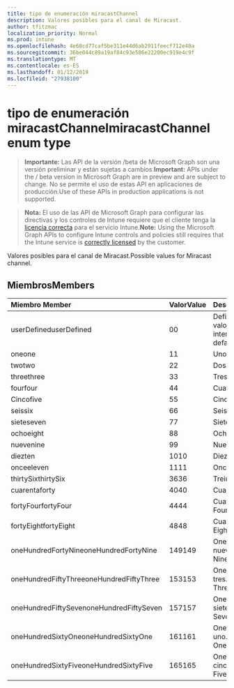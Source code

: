 ```yaml
---
title: tipo de enumeración miracastChannel
description: Valores posibles para el canal de Miracast.
author: tfitzmac
localization_priority: Normal
ms.prod: intune
ms.openlocfilehash: 4e68cd77caf5be311e44d6ab2911feecf712e48a
ms.sourcegitcommit: 36be044c89a19af84c93e586e22200ec919e4c9f
ms.translationtype: MT
ms.contentlocale: es-ES
ms.lasthandoff: 01/12/2019
ms.locfileid: "27938100"
---
```

# <a name="miracastchannel-enum-type"></a><span data-ttu-id="f4172-103">tipo de enumeración miracastChannel</span><span class="sxs-lookup"><span data-stu-id="f4172-103">miracastChannel enum type</span></span>

> <span data-ttu-id="f4172-104">**Importante:** Las API de la versión /beta de Microsoft Graph son una versión preliminar y están sujetas a cambios.</span><span class="sxs-lookup"><span data-stu-id="f4172-104">**Important:** APIs under the / beta version in Microsoft Graph are in preview and are subject to change.</span></span> <span data-ttu-id="f4172-105">No se permite el uso de estas API en aplicaciones de producción.</span><span class="sxs-lookup"><span data-stu-id="f4172-105">Use of these APIs in production applications is not supported.</span></span>

> <span data-ttu-id="f4172-106">**Nota:** El uso de las API de Microsoft Graph para configurar las directivas y los controles de Intune requiere que el cliente tenga la [licencia correcta](https://go.microsoft.com/fwlink/?linkid=839381) para el servicio Intune.</span><span class="sxs-lookup"><span data-stu-id="f4172-106">**Note:** Using the Microsoft Graph APIs to configure Intune controls and policies still requires that the Intune service is [correctly licensed](https://go.microsoft.com/fwlink/?linkid=839381) by the customer.</span></span>

<span data-ttu-id="f4172-107">Valores posibles para el canal de Miracast.</span><span class="sxs-lookup"><span data-stu-id="f4172-107">Possible values for Miracast channel.</span></span>
## <a name="members"></a><span data-ttu-id="f4172-108">Miembros</span><span class="sxs-lookup"><span data-stu-id="f4172-108">Members</span></span>
|<span data-ttu-id="f4172-109">Miembro	</span><span class="sxs-lookup"><span data-stu-id="f4172-109">Member</span></span>|<span data-ttu-id="f4172-110">Valor</span><span class="sxs-lookup"><span data-stu-id="f4172-110">Value</span></span>|<span data-ttu-id="f4172-111">Descripción</span><span class="sxs-lookup"><span data-stu-id="f4172-111">Description</span></span>|
|:---|:---|:---|
|<span data-ttu-id="f4172-112">userDefined</span><span class="sxs-lookup"><span data-stu-id="f4172-112">userDefined</span></span>|<span data-ttu-id="f4172-113">0</span><span class="sxs-lookup"><span data-stu-id="f4172-113">0</span></span>|<span data-ttu-id="f4172-114">Definido por el usuario, valor predeterminado, sin intención.</span><span class="sxs-lookup"><span data-stu-id="f4172-114">User Defined, default value, no intent.</span></span>|
|<span data-ttu-id="f4172-115">one</span><span class="sxs-lookup"><span data-stu-id="f4172-115">one</span></span>|<span data-ttu-id="f4172-116">1</span><span class="sxs-lookup"><span data-stu-id="f4172-116">1</span></span>|<span data-ttu-id="f4172-117">Uno.</span><span class="sxs-lookup"><span data-stu-id="f4172-117">One.</span></span>|
|<span data-ttu-id="f4172-118">two</span><span class="sxs-lookup"><span data-stu-id="f4172-118">two</span></span>|<span data-ttu-id="f4172-119">2</span><span class="sxs-lookup"><span data-stu-id="f4172-119">2</span></span>|<span data-ttu-id="f4172-120">Dos.</span><span class="sxs-lookup"><span data-stu-id="f4172-120">Two.</span></span>|
|<span data-ttu-id="f4172-121">three</span><span class="sxs-lookup"><span data-stu-id="f4172-121">three</span></span>|<span data-ttu-id="f4172-122">3</span><span class="sxs-lookup"><span data-stu-id="f4172-122">3</span></span>|<span data-ttu-id="f4172-123">Tres.</span><span class="sxs-lookup"><span data-stu-id="f4172-123">Three.</span></span>|
|<span data-ttu-id="f4172-124">four</span><span class="sxs-lookup"><span data-stu-id="f4172-124">four</span></span>|<span data-ttu-id="f4172-125">4</span><span class="sxs-lookup"><span data-stu-id="f4172-125">4</span></span>|<span data-ttu-id="f4172-126">Cuatro.</span><span class="sxs-lookup"><span data-stu-id="f4172-126">Four.</span></span>|
|<span data-ttu-id="f4172-127">Cinco</span><span class="sxs-lookup"><span data-stu-id="f4172-127">five</span></span>|<span data-ttu-id="f4172-128">5</span><span class="sxs-lookup"><span data-stu-id="f4172-128">5</span></span>|<span data-ttu-id="f4172-129">Cinco.</span><span class="sxs-lookup"><span data-stu-id="f4172-129">Five.</span></span>|
|<span data-ttu-id="f4172-130">seis</span><span class="sxs-lookup"><span data-stu-id="f4172-130">six</span></span>|<span data-ttu-id="f4172-131">6</span><span class="sxs-lookup"><span data-stu-id="f4172-131">6</span></span>|<span data-ttu-id="f4172-132">Seis.</span><span class="sxs-lookup"><span data-stu-id="f4172-132">Six.</span></span>|
|<span data-ttu-id="f4172-133">siete</span><span class="sxs-lookup"><span data-stu-id="f4172-133">seven</span></span>|<span data-ttu-id="f4172-134">7</span><span class="sxs-lookup"><span data-stu-id="f4172-134">7</span></span>|<span data-ttu-id="f4172-135">Siete.</span><span class="sxs-lookup"><span data-stu-id="f4172-135">Seven.</span></span>|
|<span data-ttu-id="f4172-136">ocho</span><span class="sxs-lookup"><span data-stu-id="f4172-136">eight</span></span>|<span data-ttu-id="f4172-137">8</span><span class="sxs-lookup"><span data-stu-id="f4172-137">8</span></span>|<span data-ttu-id="f4172-138">Ocho.</span><span class="sxs-lookup"><span data-stu-id="f4172-138">Eight.</span></span>|
|<span data-ttu-id="f4172-139">nueve</span><span class="sxs-lookup"><span data-stu-id="f4172-139">nine</span></span>|<span data-ttu-id="f4172-140">9</span><span class="sxs-lookup"><span data-stu-id="f4172-140">9</span></span>|<span data-ttu-id="f4172-141">Nueve.</span><span class="sxs-lookup"><span data-stu-id="f4172-141">Nine.</span></span>|
|<span data-ttu-id="f4172-142">diez</span><span class="sxs-lookup"><span data-stu-id="f4172-142">ten</span></span>|<span data-ttu-id="f4172-143">10</span><span class="sxs-lookup"><span data-stu-id="f4172-143">10</span></span>|<span data-ttu-id="f4172-144">Diez.</span><span class="sxs-lookup"><span data-stu-id="f4172-144">Ten.</span></span>|
|<span data-ttu-id="f4172-145">once</span><span class="sxs-lookup"><span data-stu-id="f4172-145">eleven</span></span>|<span data-ttu-id="f4172-146">11</span><span class="sxs-lookup"><span data-stu-id="f4172-146">11</span></span>|<span data-ttu-id="f4172-147">Once.</span><span class="sxs-lookup"><span data-stu-id="f4172-147">Eleven.</span></span>|
|<span data-ttu-id="f4172-148">thirtySix</span><span class="sxs-lookup"><span data-stu-id="f4172-148">thirtySix</span></span>|<span data-ttu-id="f4172-149">36</span><span class="sxs-lookup"><span data-stu-id="f4172-149">36</span></span>|<span data-ttu-id="f4172-150">Treinta y seis.</span><span class="sxs-lookup"><span data-stu-id="f4172-150">Thirty-Six.</span></span>|
|<span data-ttu-id="f4172-151">cuarenta</span><span class="sxs-lookup"><span data-stu-id="f4172-151">forty</span></span>|<span data-ttu-id="f4172-152">40</span><span class="sxs-lookup"><span data-stu-id="f4172-152">40</span></span>|<span data-ttu-id="f4172-153">Cuarenta.</span><span class="sxs-lookup"><span data-stu-id="f4172-153">Forty.</span></span>|
|<span data-ttu-id="f4172-154">fortyFour</span><span class="sxs-lookup"><span data-stu-id="f4172-154">fortyFour</span></span>|<span data-ttu-id="f4172-155">44</span><span class="sxs-lookup"><span data-stu-id="f4172-155">44</span></span>|<span data-ttu-id="f4172-156">Cuarenta y cuatro.</span><span class="sxs-lookup"><span data-stu-id="f4172-156">Forty-Four.</span></span>|
|<span data-ttu-id="f4172-157">fortyEight</span><span class="sxs-lookup"><span data-stu-id="f4172-157">fortyEight</span></span>|<span data-ttu-id="f4172-158">48</span><span class="sxs-lookup"><span data-stu-id="f4172-158">48</span></span>|<span data-ttu-id="f4172-159">Cuarenta y ocho.</span><span class="sxs-lookup"><span data-stu-id="f4172-159">Forty-Eight.</span></span>|
|<span data-ttu-id="f4172-160">oneHundredFortyNine</span><span class="sxs-lookup"><span data-stu-id="f4172-160">oneHundredFortyNine</span></span>|<span data-ttu-id="f4172-161">149</span><span class="sxs-lookup"><span data-stu-id="f4172-161">149</span></span>|<span data-ttu-id="f4172-162">OneHundredForty y nueve.</span><span class="sxs-lookup"><span data-stu-id="f4172-162">OneHundredForty-Nine.</span></span>|
|<span data-ttu-id="f4172-163">oneHundredFiftyThree</span><span class="sxs-lookup"><span data-stu-id="f4172-163">oneHundredFiftyThree</span></span>|<span data-ttu-id="f4172-164">153</span><span class="sxs-lookup"><span data-stu-id="f4172-164">153</span></span>|<span data-ttu-id="f4172-165">OneHundredFifty-tres.</span><span class="sxs-lookup"><span data-stu-id="f4172-165">OneHundredFifty-Three.</span></span>|
|<span data-ttu-id="f4172-166">oneHundredFiftySeven</span><span class="sxs-lookup"><span data-stu-id="f4172-166">oneHundredFiftySeven</span></span>|<span data-ttu-id="f4172-167">157</span><span class="sxs-lookup"><span data-stu-id="f4172-167">157</span></span>|<span data-ttu-id="f4172-168">OneHundredFifty-siete.</span><span class="sxs-lookup"><span data-stu-id="f4172-168">OneHundredFifty-Seven.</span></span>|
|<span data-ttu-id="f4172-169">oneHundredSixtyOne</span><span class="sxs-lookup"><span data-stu-id="f4172-169">oneHundredSixtyOne</span></span>|<span data-ttu-id="f4172-170">161</span><span class="sxs-lookup"><span data-stu-id="f4172-170">161</span></span>|<span data-ttu-id="f4172-171">OneHundredSixty-uno.</span><span class="sxs-lookup"><span data-stu-id="f4172-171">OneHundredSixty-One.</span></span>|
|<span data-ttu-id="f4172-172">oneHundredSixtyFive</span><span class="sxs-lookup"><span data-stu-id="f4172-172">oneHundredSixtyFive</span></span>|<span data-ttu-id="f4172-173">165</span><span class="sxs-lookup"><span data-stu-id="f4172-173">165</span></span>|<span data-ttu-id="f4172-174">OneHundredSixty-cinco.</span><span class="sxs-lookup"><span data-stu-id="f4172-174">OneHundredSixty-Five.</span></span>|





